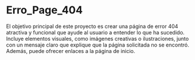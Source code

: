 # Erro_Page_404
El objetivo principal de este proyecto es crear una página de error 404 atractiva y funcional que ayude al usuario a entender lo que ha sucedido. Incluye elementos visuales, como imágenes creativas o ilustraciones, junto con un mensaje claro que explique que la página solicitada no se encontró. Además, puede ofrecer enlaces a la página de inicio.
